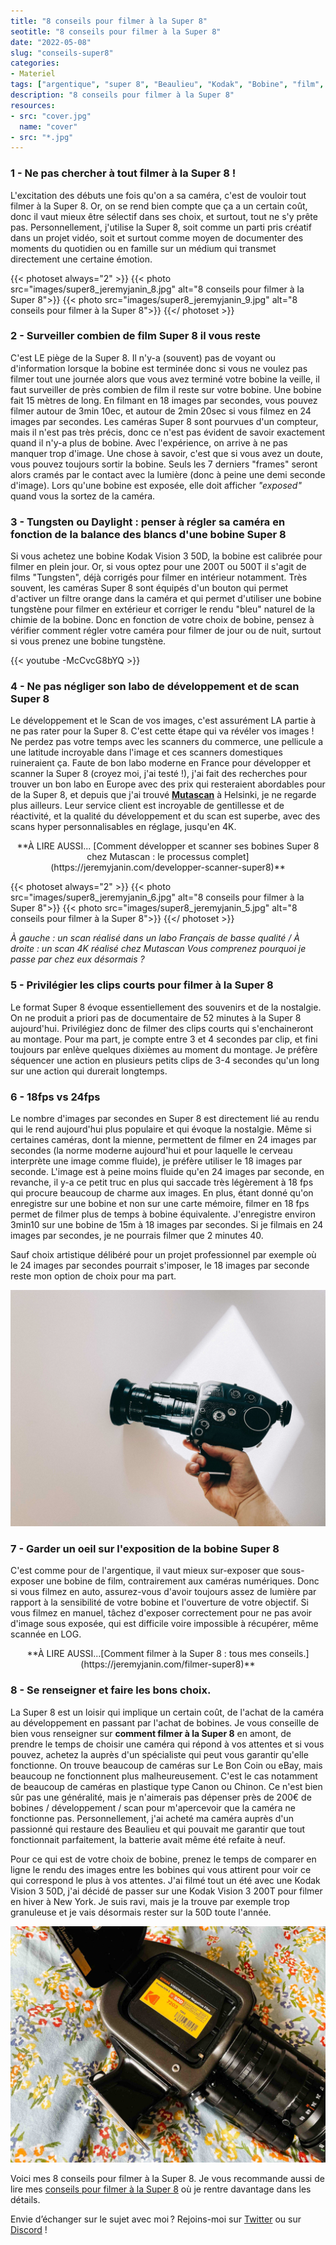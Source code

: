 ```yaml
---
title: "8 conseils pour filmer à la Super 8"
seotitle: "8 conseils pour filmer à la Super 8"
date: "2022-05-08"
slug: "conseils-super8"
categories:
- Materiel
tags: ["argentique", "super 8", "Beaulieu", "Kodak", "Bobine", "film", "Mutascan", "labo", "caméra", "Kodak Vision 3"]
description: "8 conseils pour filmer à la Super 8"
resources:
- src: "cover.jpg"
  name: "cover"
- src: "*.jpg"
---
```

### 1 - Ne pas chercher à tout filmer à la Super 8 !

L'excitation des débuts une fois qu'on a sa caméra, c'est de vouloir tout filmer à la Super 8. Or, on se rend bien compte que ça a un certain coût, donc il vaut mieux être sélectif dans ses choix, et surtout, tout ne s'y prête pas. Personnellement, j'utilise la Super 8, soit comme un parti pris créatif dans un projet vidéo, soit et surtout comme moyen de documenter des moments du quotidien ou en famille sur un médium qui transmet directement une certaine émotion.

{{< photoset always="2" >}} {{< photo src="images/super8_jeremyjanin_8.jpg" alt="8 conseils pour filmer à la Super 8">}} {{< photo src="images/super8_jeremyjanin_9.jpg" alt="8 conseils pour filmer à la Super 8">}} {{</ photoset >}}

### 2 - Surveiller combien de film Super 8 il vous reste

C'est LE piège de la Super 8. Il n'y-a (souvent) pas de voyant ou d'information lorsque la bobine est terminée donc si vous ne voulez pas filmer tout une journée alors que vous avez terminé votre bobine la veille, il faut surveiller de près combien de film il reste sur votre bobine. Une bobine fait 15 mètres de long. En filmant en 18 images par secondes, vous pouvez filmer autour de 3min 10ec, et autour de 2min 20sec si vous filmez en 24 images par secondes. Les caméras Super 8 sont pourvues d'un compteur, mais il n'est pas très précis, donc ce n'est pas évident de savoir exactement quand il n'y-a plus de bobine. Avec l'expérience, on arrive à ne pas manquer trop d'image. Une chose à savoir, c'est que si vous avez un doute, vous pouvez toujours sortir la bobine. Seuls les 7 derniers "frames" seront alors cramés par le contact avec la lumière (donc à peine une demi seconde d'image). Lors qu'une bobine est exposée, elle doit afficher *"exposed"* quand vous la sortez de la caméra.

### 3 - Tungsten ou Daylight : penser à régler sa caméra en fonction de la balance des blancs d'une bobine Super 8

Si vous achetez une bobine Kodak Vision 3 50D, la bobine est calibrée pour filmer en plein jour. Or, si vous optez pour une 200T ou 500T il s'agit de films "Tungsten", déjà corrigés pour filmer en intérieur notamment. Très souvent, les caméras Super 8 sont équipés d'un bouton qui permet d'activer un filtre orange dans la caméra et qui permet d'utiliser une bobine tungstène pour filmer en extérieur et corriger le rendu "bleu" naturel de la chimie de la bobine. Donc en fonction de votre choix de bobine, pensez à vérifier comment régler votre caméra pour filmer de jour ou de nuit, surtout si vous prenez une bobine tungstène.

<div>
{{< youtube -McCvcG8bYQ >}}
</div>

### 4 -  Ne pas négliger son labo de développement et de scan Super 8

Le développement et le Scan de vos images, c'est assurément LA partie à ne pas rater pour la Super 8. C'est cette étape qui va révéler vos images ! Ne perdez pas votre temps avec les scanners du commerce, une pellicule a une latitude incroyable dans l'image et ces scanners domestiques ruineraient ça. Faute de bon labo moderne en France pour développer et scanner la Super 8 (croyez moi, j'ai testé !), j'ai fait des recherches pour trouver un bon labo en Europe avec des prix qui resteraient abordables pour de la Super 8, et depuis que j'ai trouvé [**Mutascan**](https://mutascan.film/) à Helsinki, je ne regarde plus ailleurs. Leur service client est incroyable de gentillesse et de réactivité, et la qualité du développement et du scan est superbe, avec des scans hyper personnalisables en réglage, jusqu'en 4K.

<center> **À LIRE AUSSI... [Comment développer et scanner ses bobines Super 8 chez Mutascan : le processus complet](https://jeremyjanin.com/developper-scanner-super8)** </center>

{{< photoset always="2" >}} {{< photo src="images/super8_jeremyjanin_6.jpg" alt="8 conseils pour filmer à la Super 8">}} {{< photo src="images/super8_jeremyjanin_5.jpg" alt="8 conseils pour filmer à la Super 8">}} {{</ photoset >}}

*À gauche : un scan réalisé dans un labo Français de basse qualité / À droite : un scan 4K réalisé chez Mutascan*
*Vous comprenez pourquoi je passe par chez eux désormais ?*

### 5 - Privilégier les clips courts pour filmer à la Super 8

Le format Super 8 évoque essentiellement des souvenirs et de la nostalgie. On ne produit a priori pas de documentaire de 52 minutes à la Super 8 aujourd'hui. Privilégiez donc de filmer des clips courts qui s'enchaineront au montage. Pour ma part, je compte entre 3 et 4 secondes par clip, et fini toujours par enlève quelques dixièmes au moment du montage. Je préfère séquencer une action en plusieurs petits clips de 3-4 secondes qu'un long sur une action qui durerait longtemps.

### 6 - 18fps vs 24fps

Le nombre d'images par secondes en Super 8 est directement lié au rendu qui le rend aujourd'hui plus populaire et qui évoque la nostalgie. Même si certaines caméras, dont la mienne, permettent de filmer en 24 images par secondes (la norme moderne aujourd'hui et pour laquelle le cerveau interprète une image comme fluide), je préfère utiliser le 18 images par seconde. L'image est à peine moins fluide qu'en 24 images par seconde, en revanche, il y-a ce petit truc en plus qui saccade très légèrement à 18 fps qui procure beaucoup de charme aux images. En plus, étant donné qu'on enregistre sur une bobine et non sur une carte mémoire, filmer en 18 fps permet de filmer plus de temps à bobine équivalente. J'enregistre environ 3min10 sur une bobine de 15m à 18 images par secondes. Si je filmais en 24 images par secondes, je ne pourrais filmer que 2 minutes 40.

Sauf choix artistique délibéré pour un projet professionnel par exemple où le 24 images par secondes pourrait s'imposer, le 18 images par seconde reste mon option de choix pour ma part.

![8 conseils pour filmer à la Super 8](images/super8_jeremyjanin_1.jpg)

### 7 - Garder un oeil sur l'exposition de la bobine Super 8

C'est comme pour de l'argentique, il vaut mieux sur-exposer que sous-exposer une bobine de film, contrairement aux caméras numériques. Donc si vous filmez en auto, assurez-vous d'avoir toujours assez de lumière par rapport à la sensibilité de votre bobine et l'ouverture de votre objectif. Si vous filmez en manuel, tâchez d'exposer correctement pour ne pas avoir d'image sous exposée, qui est difficile voire impossible à récupérer, même scannée en LOG.

<center> **À LIRE AUSSI...[Comment filmer à la Super 8 : tous mes conseils.](https://jeremyjanin.com/filmer-super8)** </center>

### 8 - Se renseigner et faire les bons choix.

La Super 8 est un loisir qui implique un certain coût, de l'achat de la caméra au développement en passant par l'achat de bobines. Je vous conseille de bien vous renseigner sur **comment filmer à la Super 8** en amont, de prendre le temps de choisir une caméra qui répond à vos attentes et si vous pouvez, achetez la auprès d'un spécialiste qui peut vous garantir qu'elle fonctionne. On trouve beaucoup de caméras sur Le Bon Coin ou eBay, mais beaucoup ne fonctionnent plus malheureusement. C'est le cas notamment de beaucoup de caméras en plastique type Canon ou Chinon. Ce n'est bien sûr pas une généralité, mais je n'aimerais pas dépenser près de 200€ de bobines / développement / scan pour m'apercevoir que la caméra ne fonctionne pas. Personnellement, j'ai acheté ma caméra auprès d'un passionné qui restaure des Beaulieu et qui pouvait me garantir que tout fonctionnait parfaitement, la batterie avait même été refaite à neuf.

Pour ce qui est de votre choix de bobine, prenez le temps de comparer en ligne le rendu des images entre les bobines qui vous attirent pour voir ce qui correspond le plus à vos attentes. J'ai filmé tout un été avec une Kodak Vision 3 50D, j'ai décidé de passer sur une Kodak Vision 3 200T pour filmer en hiver à New York. Je suis ravi, mais je la trouve par exemple trop granuleuse et je vais désormais rester sur la 50D toute l'année.

![8 conseils pour filmer à la Super 8](images/super8_jeremyjanin_7.jpg)

Voici mes 8 conseils pour filmer à la Super 8. Je vous recommande aussi de lire mes [conseils pour filmer à la Super 8](https://jeremyjanin.com/filmer-super8) où je rentre davantage dans les détails.


Envie d’échanger sur le sujet avec moi ? Rejoins-moi sur [Twitter](https://twitter.com/jeremyjanin) ou sur [Discord](https://discord.gg/rvk5DTwT8H) !
